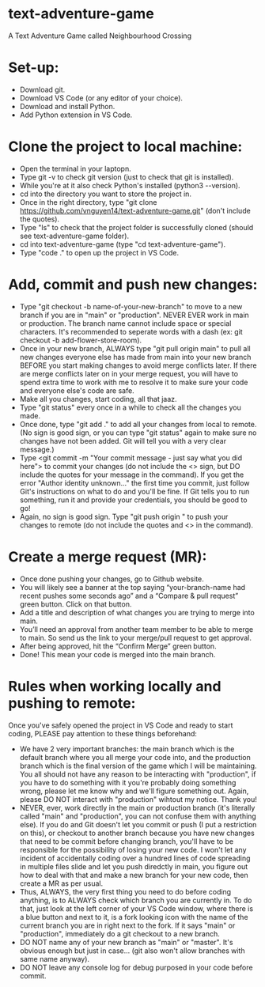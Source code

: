 # text-adventure-game
A Text Adventure Game called Neighbourhood Crossing

# Set-up:
  - Download git.
  - Download VS Code (or any editor of your choice).
  - Download and install Python.
  - Add Python extension in VS Code.

# Clone the project to local machine:
  - Open the terminal in your laptopn.
  - Type git -v to check git version (just to check that git is installed).
  - While you're at it also check Python's installed (python3 --version).
  - cd into the directory you want to store the project in.
  - Once in the right directory, type "git clone https://github.com/vnguyen14/text-adventure-game.git" (don't include the quotes).
  - Type "ls" to check that the project folder is successfully cloned (should see text-adventure-game folder).
  - cd into text-adventure-game (type "cd text-adventure-game").
  - Type "code ." to open up the project in VS Code.

# Add, commit and push new changes:
  - Type "git checkout -b name-of-your-new-branch" to move to a new branch if you are in "main" or "production". NEVER EVER work in main or production. The branch name cannot include space or special characters. It's recommended to seperate words with a dash (ex: git checkout -b add-flower-store-room).
  - Once in your new branch, ALWAYS type "git pull origin main" to pull all new changes everyone else has made from main into your new branch BEFORE you start making changes to avoid merge conflicts later. If there are merge conflicts later on in your merge request, you will have to spend extra time to work with me to resolve it to make sure your code and everyone else's code are safe.
  - Make all you changes, start coding, all that jaaz.
  - Type "git status" every once in a while to check all the changes you made.
  - Once done, type "git add ." to add all your changes from local to remote.
    (No sign is good sign, or you can type "git status" again to make sure no changes have not been added. Git will tell you with a very clear message.)
  - Type <git commit -m "Your commit message - just say what you did here"> to commit your changes (do not include the  <> sign, but DO include the quotes for your message in the command).
    If you get the error "Author identity unknown..." the first time you commit, just follow Git's instructions on what to do and you'll be fine. If Git tells you to run something, run it and provide your credentials, you should be good to go!
  - Again, no sign is good sign. Type "git push origin <your-branch-name>" to push your changes to remote (do not include the quotes and <> in the command).

# Create a merge request (MR):
  - Once done pushing your changes, go to Github website.
  - You will likely see a banner at the top saying “your-branch-name had recent pushes some seconds ago” and a “Compare & pull request” green button. Click on that button.
  - Add a title and description of what changes you are trying to merge into main.
  - You’ll need an approval from another team member to be able to merge to main. So send us the link to your merge/pull request to get approval.
  - After being approved, hit the “Confirm Merge” green button.
  - Done! This mean your code is merged into the main branch.

# Rules when working locally and pushing to remote:
Once you've safely opened the project in VS Code and ready to start coding, PLEASE pay attention to these things beforehand:
  - We have 2 very important branches: the main branch which is the default branch where you all merge your code into, and the production branch which is the final version of the game which I will be maintaining. You all should not have any reason to be interacting with "production", if you have to do something with it you're probably doing something wrong, please let me know why and we'll figure something out.
    Again, please DO NOT interact with "production" wihtout my notice. Thank you!
  - NEVER, ever, work directly in the main or production branch (it's literally called "main" and "production", you can not confuse them with anything else). If you do and Git doesn't let you commit or push (I put a restriction on this), or checkout to another branch because you have new changes that need to be commit before changing branch, you'll have to be responsible for the possibility of losing your new code. I won't let any incident of accidentally coding over a hundred lines of code spreading in multiple files slide and let you push diredctly in main, you figure out how to deal with that and make a new branch for your new code, then create a MR as per usual. 
  - Thus, ALWAYS, the very first thing you need to do before coding anything, is to ALWAYS check which branch you are currently in. To do that, just look at the left corner of your VS Code window, where there is a blue button and next to it, is a fork looking icon with the name of the current branch you are in right next to the fork. If it says "main" or "production", immediately do a git checkout to a new branch.
  - DO NOT name any of your new branch as "main" or "master". It's obvious enough but just in case... (git also won't allow branches with same name anyway).
  - DO NOT leave any console log for debug purposed in your code before commit.
